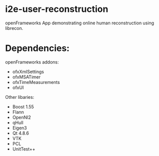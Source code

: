 i2e-user-reconstruction
========================

openFrameworks App demonstrating online human reconstruction using librecon.

Dependencies:
==================

openFrameworks addons:
* ofxXmlSettings
* ofxMSATimer
* ofxTimeMeasurements
* ofxUI

Other libaries:
* Boost 1.55
* Flann
* OpenNI2
* qHull
* Eigen3
* Qt 4.8.6
* VTK
* PCL
* UnitTest++


